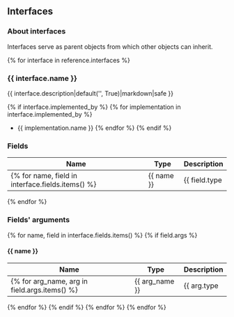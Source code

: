 ## Interfaces

### About interfaces
Interfaces serve as parent objects from which other objects can inherit.

{% for interface in reference.interfaces %}
### {{ interface.name }}
{{ interface.description|default('', True)|markdown|safe }}

{% if interface.implemented_by %}
{% for implementation in interface.implemented_by %}
- {{ implementation.name }}
{% endfor %}
{% endif %}

### Fields
| **Name** | **Type** | **Description** |
|----------|----------|-----------------|
{% for name, field in interface.fields.items() %}| {{ name }} | {{ field.type|string }} |  {{ field.description|default('', True)|markdown|safe }} |   
{% endfor %}

### Fields' arguments

{% for name, field in interface.fields.items() %}
{% if field.args %}
#### {{ name }}
| **Name** | **Type** | **Description** |
|----------|----------|-----------------|
{% for arg_name, arg in field.args.items() %}|  {{ arg_name }} | {{ arg.type|string }} | {{ arg.description|default('', True)|markdown|safe }} |
{% endfor %}
{% endif %}
{% endfor %}
{% endfor %}

